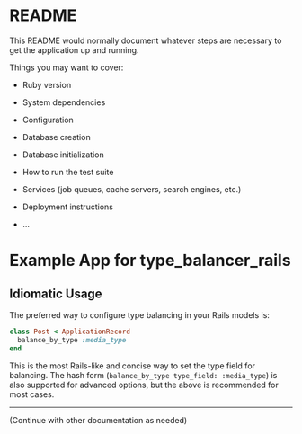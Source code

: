 # README

This README would normally document whatever steps are necessary to get the
application up and running.

Things you may want to cover:

* Ruby version

* System dependencies

* Configuration

* Database creation

* Database initialization

* How to run the test suite

* Services (job queues, cache servers, search engines, etc.)

* Deployment instructions

* ...

# Example App for type_balancer_rails

## Idiomatic Usage

The preferred way to configure type balancing in your Rails models is:

```ruby
class Post < ApplicationRecord
  balance_by_type :media_type
end
```

This is the most Rails-like and concise way to set the type field for balancing. The hash form (`balance_by_type type_field: :media_type`) is also supported for advanced options, but the above is recommended for most cases.

---

(Continue with other documentation as needed)
